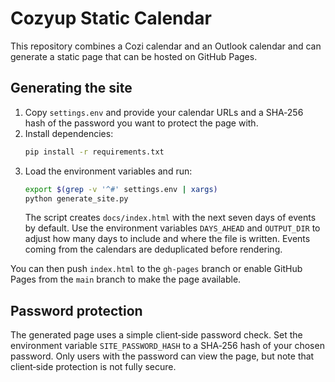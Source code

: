 # Cozyup Static Calendar

This repository combines a Cozi calendar and an Outlook calendar and can generate a static page that can be hosted on GitHub Pages.

## Generating the site
1. Copy `settings.env` and provide your calendar URLs and a SHA‑256 hash of the password you want to protect the page with.
2. Install dependencies:
   ```bash
   pip install -r requirements.txt
   ```
3. Load the environment variables and run:
   ```bash
   export $(grep -v '^#' settings.env | xargs)
   python generate_site.py
   ```
   The script creates `docs/index.html` with the next seven days of events by default.
   Use the environment variables `DAYS_AHEAD` and `OUTPUT_DIR` to adjust how
   many days to include and where the file is written. Events coming from the
   calendars are deduplicated before rendering.

You can then push `index.html` to the `gh-pages` branch or enable GitHub Pages from the `main` branch to make the page available.

## Password protection
The generated page uses a simple client‑side password check. Set the environment variable `SITE_PASSWORD_HASH` to a SHA‑256 hash of your chosen password. Only users with the password can view the page, but note that client‑side protection is not fully secure.
